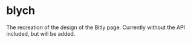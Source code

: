 # blych

The recreation of the design of the Bitly page.  Currently without the API included, but will be added.
